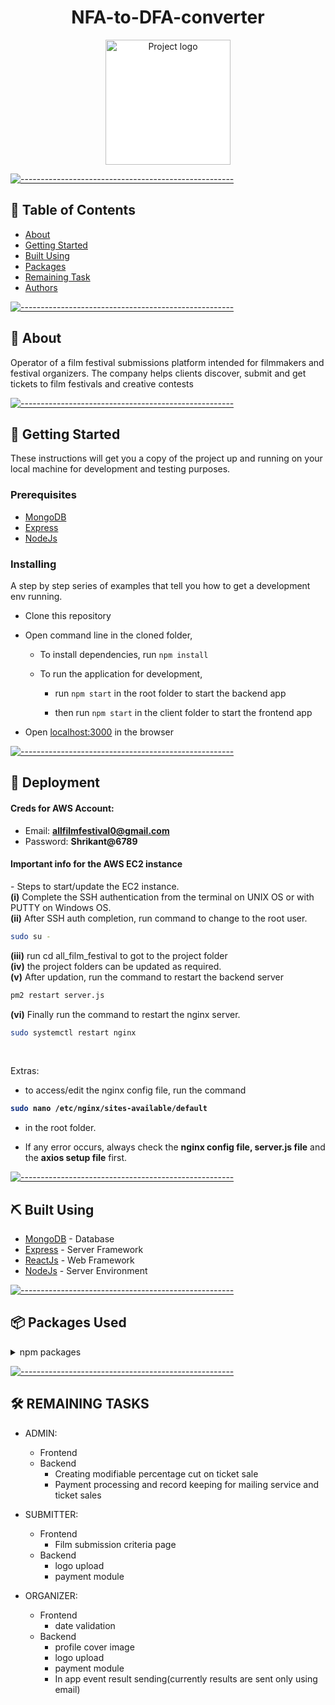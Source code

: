 <h1 align="center">NFA-to-DFA-converter</h1>

<p align="center">
 <img width=200px src="PWA-NFA-to-DFA-converter/public/favicon.ico"  alt="Project logo" style='background-color: white'></a>
</p>


[![-----------------------------------------------------](https://raw.githubusercontent.com/andreasbm/readme/master/assets/lines/colored.png)](#-table-of-contents)

## 📝 Table of Contents

- [About](#about)
- [Getting Started](#getting_started)
- [Built Using](#built_using)
- [Packages](#packages)
- [Remaining Task](#remainingtasks)
- [Authors](#authors)

[![-----------------------------------------------------](https://raw.githubusercontent.com/andreasbm/readme/master/assets/lines/colored.png)](#-about-a-name--abouta)

## 🧐 About <a name = "about"></a>

Operator of a film festival submissions platform intended for filmmakers and festival organizers. 
The company helps clients discover, submit and get tickets to film festivals and creative contests
<br> 


[![-----------------------------------------------------](https://raw.githubusercontent.com/andreasbm/readme/master/assets/lines/colored.png)](#-getting-started-a-name--getting_starteda)

## 🏁 Getting Started <a name = "getting_started"></a>

These instructions will get you a copy of the project up and running on your local machine for development and testing purposes.

### Prerequisites

- [MongoDB](https://www.mongodb.com/)
- [Express](https://expressjs.com/)
- [NodeJs](https://nodejs.org/en/)


### Installing

A step by step series of examples that tell you how to get a development env running.

- Clone this repository
- Open command line in the cloned folder,
  
  - To install dependencies, run `npm install`
  
  - To run the application for development,
    - run `npm start` in the root folder to start the backend app
    
    - then run `npm start` in the client folder to start the frontend app

- Open [localhost:3000](localhost:3000) in the browser


[![-----------------------------------------------------](https://raw.githubusercontent.com/andreasbm/readme/master/assets/lines/colored.png)](#-running-the-tests-a-name--testsa)

## 🚀 Deployment <a name = "deployment"></a>

#### Creds for AWS Account: ####
- Email: <b >allfilmfestival0@gmail.com</b><br>
- Password: <b>Shrikant@6789</b>

#### Important info for the AWS EC2 instance ####

<div>
- Steps to start/update the EC2 instance.<br>
<b>(i)</b> Complete the SSH authentication from the terminal on UNIX OS or with PUTTY on Windows OS.</br>
<b>(ii)</b> After SSH auth completion, run command to change to the root user.</br>

```bash
sudo su -
``` 
<b>(iii)</b> run cd all_film_festival to got to the project folder</br>
<b>(iv)</b> the project folders can be updated as required.</br>
<b>(v)</b> After updation, run the command to restart the backend server</br>

```bash
pm2 restart server.js
``` 
<b>(vi)</b> Finally run the command to restart the nginx server.</br>

```bash
sudo systemctl restart nginx
``` 
</div>
</br>
  
  Extras:
- <p>to access/edit the nginx config file, run the command <b>
```bash
sudo nano /etc/nginx/sites-available/default
``` 
- </b> in the root folder.</p>
- <p>If any error occurs, always check the <b>nginx config file, server.js file</b> and the <b>axios setup file</b> first.</p>



[![-----------------------------------------------------](https://raw.githubusercontent.com/andreasbm/readme/master/assets/lines/colored.png)](#-built-using-a-name--built_usinga)

## ⛏️ Built Using <a name = "built_using"></a>

- [MongoDB](https://www.mongodb.com/) - Database
- [Express](https://expressjs.com/) - Server Framework
- [ReactJs](https://reactjs.org/) - Web Framework
- [NodeJs](https://nodejs.org/en/) - Server Environment


[![-----------------------------------------------------](https://raw.githubusercontent.com/andreasbm/readme/master/assets/lines/colored.png)](#-authors-a-name--authorsa)

## 📦 Packages Used <a name = "packages"></a>

<details>
<summary>npm packages</summary>
<br/>

| Frontend | Backend |
|:--------|:------|
| `aws-sdk`@`2.939.0` | `@hookform/resolvers`@`2.6.0` |
| `bcryptjs`@`2.4.3` | `@material-ui/core`@`4.12.2` |
| `cookie-parser`@`1.4.5` | `@material-ui/icons`@`4.11.2` |
| `cors`@`2.8.5` | `@material-ui/lab`@`4.0.0-alpha.60` |
| `dotenv`@`10.0.0` | `@reduxjs/toolkit`@`1.6.0` |
| `express`@`4.17.1` | `@testing-library/jest-dom`@`5.14.1` |
| `generate-password`@`1.6.1` | `@testing-library/react`@`11.2.7` |
| `joi`@`17.4.0` | `@testing-library/user-event`@`12.8.3` |
| `jsonwebtoken@`8.5.1` | `axios`@`0.21.1` |
| `mongoose-slug-generator`@`1.0.4` | `bootstrap`@`4.6.0` |
| `mongoose-slug-updater`@`3.3.0` | `create-react-class`@`15.7.0` |
| `mongoose-type-phone`@`1.0.1` | `dateformat`@`4.6.3` |
| `mongoose`@`5.13.2` | `fetch`@`1.1.0` |
| `multer-s3-transform`@`2.10.3` | `jquery`@`3.6.0` |
| `multer-s3`@`2.9.0` | `react-bootstrap-date-picker`@`5.1.0` |
| `multer`@`1.4.2` | `react-bootstrap`@`1.6.1` |
| `nodemailer`@`6.6.3` | `react-chartjs-2`@`3.0.4` |
| `nodemon`@`2.0.9` | `react-datepicker`@`4.2.0` |
| `passport-jwt`@`4.0.0` | `react-dom`@`17.0.2` |
| `passport`@`0.4.1` | `react-hook-form`@`7.9.0` |
| `razorpay`@`2.0.6` | `react-icons`@`4.2.0` |
| `react-phone-input-2`@`2.14.0` | `react-phone-input-2`@`2.7.1` |
| `react-rating-stars-component`@`2.2.0` | `react-phone-number-input`@`3.1.25` |
| `sharp`@`0.28.3` | `react-rating-stars-component`@`2.2.0` |
| `shortid`@`2.2.16` | `react-redux-loading-bar`@`5.0.0` |
| | `react-redux`@`7.2.4`
| | `react-router-dom`@`5.2.0`
| | `react-scripts`@`4.0.3`
| | `react-top-loading-bar`@`2.0.1`
| | `react`@`17.0.2`
| | `redux-devtools-extension`@`2.13.9`
| | `redux`@`4.1.0`
| | `web-vitals`@`1.1.2`
| | `xlsx`@`0.17.0`
| | `yup`@`0.32.9`

</details>


[![-----------------------------------------------------](https://raw.githubusercontent.com/andreasbm/readme/master/assets/lines/colored.png)](#-authors-a-name--authorsa)
<!-- 

## ✍️ Authors <a name = "authors"></a>

- [@kylelobo](https://github.com/kylelobo) - Idea & Initial work

See also the list of [contributors](https://github.com/kylelobo/The-Documentation-Compendium/contributors) who participated in this project.


[![-----------------------------------------------------](https://raw.githubusercontent.com/andreasbm/readme/master/assets/lines/colored.png)](#-acknowledgements-a-name--acknowledgementa)

## 🎉 Acknowledgements <a name = "acknowledgement"></a>

- Hat tip to anyone whose code was used
- Inspiration
- References
 -->

## 🛠️ REMAINING TASKS <a name = "remainingtasks"></a>
  - ADMIN:
    - Frontend
    - Backend
        - Creating modifiable percentage cut on ticket sale
        - Payment processing and record keeping for mailing service and ticket sales
  - SUBMITTER:
    - Frontend
      - Film submission criteria page
    - Backend
      - logo upload
      - payment module

  - ORGANIZER:
    - Frontend
      - date validation
    - Backend
      - profile cover image
      - logo upload
      - payment module
      - In app event result sending(currently results are sent only using email)

